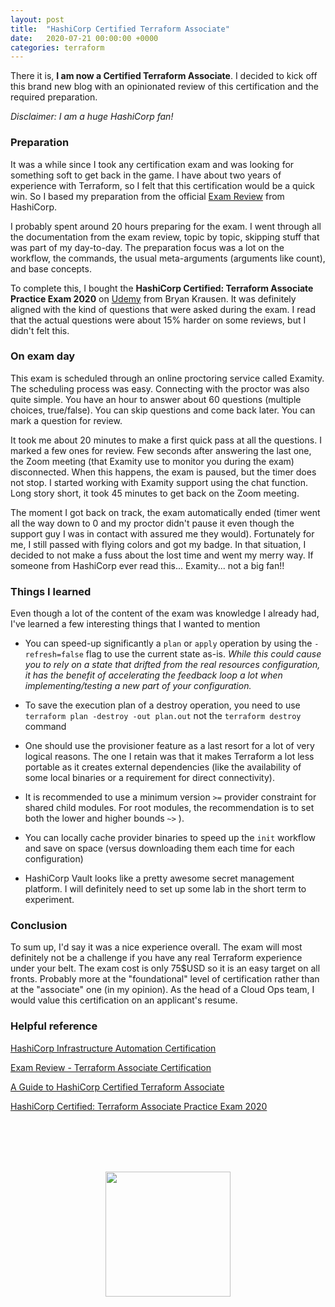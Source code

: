 ```yaml
---
layout: post
title:  "HashiCorp Certified Terraform Associate"
date:   2020-07-21 00:00:00 +0000
categories: terraform
---
```


There it is, **I am now a Certified Terraform Associate**. I decided to kick off this brand new blog with an opinionated review
of this certification and the required preparation. 

*Disclaimer: I am a huge HashiCorp fan!*

### Preparation

It was a while since I took any certification exam and was looking for something soft to get back in the game. I have about two years of experience with Terraform, so I felt that this certification would be a quick win. So I based my preparation from the official 
[Exam Review](https://learn.hashicorp.com/terraform/certification/terraform-associate-review) from HashiCorp. 

I probably spent around 20 hours preparing for the exam. I went through all the documentation from the exam review, topic by topic, 
skipping stuff that was part of my day-to-day. The preparation focus was a lot on the workflow, the commands, 
the usual meta-arguments (arguments like count), and base concepts.

To complete this, I bought the **HashiCorp Certified: Terraform Associate Practice Exam 2020** 
on [Udemy](https://www.udemy.com/course/terraform-associate-practice-exam) from Bryan Krausen. It was definitely aligned with
the kind of questions that were asked during the exam. I read that the actual questions were about 15% harder on some reviews, 
but I didn't felt this. 


### On exam day

This exam is scheduled through an online proctoring service called Examity. The scheduling process was easy. Connecting with
the proctor was also quite simple. You have an hour to answer about 60 questions (multiple choices, true/false). 
You can skip questions and come back later. You can mark a question for review. 

It took me about 20 minutes to make a first quick pass at all the questions. I marked a few ones for review. 
Few seconds after answering the last one, the Zoom meeting (that Examity use to monitor you during the exam)
disconnected. When this happens, the exam is paused, but the timer does not stop. 
I started working with Examity support using the chat function. Long story short, it took 45 minutes to get back on the Zoom meeting. 

The moment I got back on track, the exam automatically ended
(timer went all the way down to 0 and my proctor didn't pause it even though the support guy I was in contact with assured me they would).
Fortunately for me, I still passed with flying colors and got my badge. 
In that situation, I decided to not make a fuss about the lost time and went my merry way. 
If someone from HashiCorp ever read this... Examity... not a big fan!!

### Things I learned

Even though a lot of the content of the exam was knowledge I already had, I've learned a few interesting things that I wanted to mention

- You can speed-up significantly a `plan` or `apply` operation by using the `-refresh=false` flag to use the current state as-is. 
*While this could cause you to rely on a state that drifted from the real resources configuration, 
it has the benefit of accelerating the feedback loop a lot when implementing/testing a new part of your configuration.*

- To save the execution plan of a destroy operation, you need to use `terraform plan -destroy -out plan.out` not the `terraform destroy` command

- One should use the provisioner feature as a last resort for a lot of very logical reasons. 
The one I retain was that it makes Terraform a lot less portable as it creates external dependencies 
(like the availability of some local binaries or a requirement for direct connectivity).

- It is recommended to use a minimum version `>=` provider constraint for shared child modules. For root modules, the recommendation is to set both the lower and higher bounds `~>`
).

- You can locally cache provider binaries to speed up the `init` workflow and save on space (versus downloading them each time for each configuration)

- HashiCorp Vault looks like a pretty awesome secret management platform. I will definitely need to set up some lab in the short term to experiment.


### Conclusion

To sum up, I'd say it was a nice experience overall. The exam will most definitely not be a challenge if you have any real Terraform experience under your belt.
The exam cost is only 75$USD so it is an easy target on all fronts. Probably more at the "foundational" level of certification rather than at the "associate" one (in my opinion).
As the head of a Cloud Ops team, I would value this certification on an applicant's resume.

### Helpful reference

[HashiCorp Infrastructure Automation Certification](https://www.hashicorp.com/certification/terraform-associate/)

[Exam Review - Terraform Associate Certification](https://learn.hashicorp.com/terraform/certification/terraform-associate-review)

[A Guide to HashiCorp Certified Terraform Associate](https://medium.com/@sanoojm/a-giude-to-hashicorp-certified-terraform-associate-cd9b21699139)

[HashiCorp Certified: Terraform Associate Practice Exam 2020](https://www.udemy.com/course/terraform-associate-practice-exam)

<br/><br/>
<br/><br/>
<p align="center">
    <img src="{{site.baseurl}}/assets/img/terraform-associate-logo.png" width="200"/>
</p>